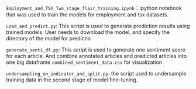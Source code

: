 
`Employment_and_TSX_Two_stage_flair_training.ipynb`：ipython notebook that was used to train the models for employment and tsx datasets. 

`Load_and_predict.py`: This script is used to generate prediction results using trained models. User needs to download the model, and specify the directory of the model for predictio

`generate_senti_df.py`: This script is used to generate one sentiment score for each article. And combine annotated articles and predicted articles into one big dataframe `combined_sentiment_data.csv` for visualization

`undersampling_on_indicator_and_split.py`: the script used to undersample training data in the second stage of model fine-tuning.
